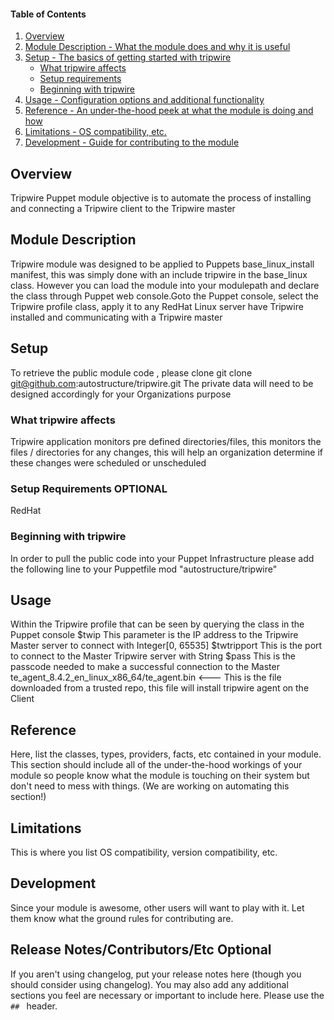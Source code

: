 #### Table of Contents

1. [Overview](#overview)
2. [Module Description - What the module does and why it is useful](#module-description)
3. [Setup - The basics of getting started with tripwire](#setup)
    * [What tripwire affects](#what-tripwire-affects)
    * [Setup requirements](#setup-requirements)
    * [Beginning with tripwire](#beginning-with-tripwire)
4. [Usage - Configuration options and additional functionality](#usage)
5. [Reference - An under-the-hood peek at what the module is doing and how](#reference)
5. [Limitations - OS compatibility, etc.](#limitations)
6. [Development - Guide for contributing to the module](#development)

## Overview

Tripwire Puppet module objective is to automate the process of installing and connecting a Tripwire client to the Tripwire master   

## Module Description

Tripwire module was designed to be applied to Puppets base_linux_install manifest, this was simply done with an include tripwire in the base_linux class. However you can load the module into your modulepath and declare the class through Puppet web console.Goto the Puppet console, select the Tripwire profile class, apply it to any RedHat Linux server have Tripwire installed and communicating with a Tripwire master

## Setup

To retrieve the public module code , please clone git clone git@github.com:autostructure/tripwire.git
The private data will need to be designed accordingly for your Organizations purpose

### What tripwire affects

Tripwire application monitors pre defined directories/files, this monitors the files / directories for any changes, this will help an organization determine if these changes were scheduled or unscheduled


### Setup Requirements **OPTIONAL**

RedHat

### Beginning with tripwire

In order to pull the public code into your Puppet Infrastructure please add the following line to your Puppetfile
mod "autostructure/tripwire"


## Usage

Within the Tripwire profile that can be seen by querying the class in the Puppet console
$twip This parameter is the IP address to the Tripwire Master server to connect with
Integer[0, 65535] $twtripport This is the port to connect to the Master Tripwire server with
String $pass This is the passcode needed to make a successful connection to the Master
te_agent_8.4.2_en_linux_x86_64/te_agent.bin <--- This is the file downloaded from a trusted repo, this file will install tripwire agent on the Client

## Reference

Here, list the classes, types, providers, facts, etc contained in your module. This section should include all of the under-the-hood workings of your module so people know what the module is touching on their system but don't need to mess with things. (We are working on automating this section!)

## Limitations

This is where you list OS compatibility, version compatibility, etc.

## Development

Since your module is awesome, other users will want to play with it. Let them know what the ground rules for contributing are.

## Release Notes/Contributors/Etc **Optional**

If you aren't using changelog, put your release notes here (though you should consider using changelog). You may also add any additional sections you feel are necessary or important to include here. Please use the `## ` header.
